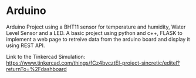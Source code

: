 # Arduino
Arduino Project using a BHT11 sensor for temperature and humidity, Water Level Sensor and a LED.
A basic project using python and c++, FLASK to implement a web page to retreive data from the arduino board and display it using REST API.

Link to the Tinkercad Simulation:
https://www.tinkercad.com/things/fCz4bvcztEI-proiect-sincretic/editel?returnTo=%2Fdashboard
